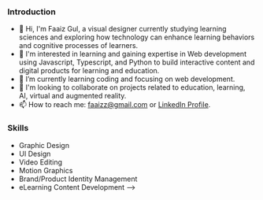 ### Introduction
- 👋 Hi, I'm Faaiz Gul, a visual designer currently studying learning sciences and exploring how technology can enhance learning behaviors and cognitive processes of learners.
- 👀 I'm interested in learning and gaining expertise in Web development using Javascript, Typescript, and Python to build interactive content and digital products for learning and education.
- 🌱 I’m currently learning coding and focusing on web development.
- 💞️ I'm looking to collaborate on projects related to education, learning, AI, virtual and augmented reality.
- 📫 How to reach me: [faaizz@gmail.com](mailto:faaizz@gmail.com) or [LinkedIn Profile](https://www.linkedin.com/in/faaizgul/).

### Skills
- Graphic Design
- UI Design
- Video Editing
- Motion Graphics
- Brand/Product Identity Management
- eLearning Content Development
-->
